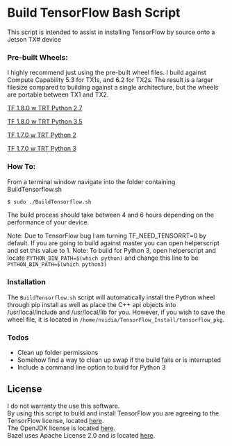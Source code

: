 # Build TensorFlow Bash Script

This script is intended to assist in installing TensorFlow by source onto a Jetson TX# device

### Pre-built Wheels:

I highly recommend just using the pre-built wheel files.  I build against Compute Capability  5.3 for TX1s, and 6.2 for TX2s.  The result is a larger filesize compared to building against a single architecture, but the wheels are portable between TX1 and TX2.

[TF 1.8.0 w TRT Python 2.7](https://nvidia.box.com/v/TF180-Py27-wTRT)

[TF 1.8.0 w TRT Python 3.5](https://nvidia.box.com/v/TF180-Py35-wTRT)

[TF 1.7.0 w TRT Python 2](https://nvidia.box.com/v/TF170-py27-wTRT)

[TF 1.7.0 w TRT Python 3](https://nvidia.box.com/v/TF170-py35-wTRT)



### How To:

From a terminal window navigate into the folder containing BuildTensorflow.sh

```sh
$ sudo ./BuildTensorflow.sh
```

The build process should take between 4 and 6 hours depending on the performance of your device.

Note:  Due to TensorFlow bug I am turning TF_NEED_TENSORRT=0 by default.  If you are going to build against master you can open helperscript and set this value to 1.
Note:  To build for Python 3, open helperscript and locate ```PYTHON_BIN_PATH=$(which python)``` and change this line to be ```PYTHON_BIN_PATH=$(which python3)```

### Installation

The ```BuildTensorflow.sh``` script will automatically install the Python wheel through pip install as well as place the C++ api objects into /usr/local/include and /usr/local/lib for you.  However, if you wish to save the wheel file, it is located in ```/home/nvidia/TensorFlow_Install/tensorflow_pkg```.


### Todos
* Clean up folder permissions
* Somehow find a way to clean up swap if the build fails or is interrupted
* Include a command line option to build for Python 3

License
----
I do not warranty the use this software.  
By using this script to build and install TensorFlow you are agreeing to the TensorFlow license, located 
[here](https://github.com/tensorflow/tensorflow/blob/master/LICENSE).  
The OpenJDK license is located [here](http://openjdk.java.net/legal/binary-license-2007-08-02.html).  
Bazel uses Apache License 2.0 and is located [here](https://github.com/bazelbuild/bazel/blob/master/LICENSE).